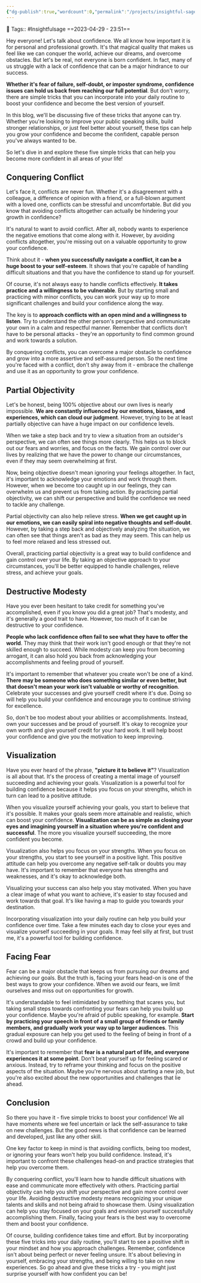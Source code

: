 ```yaml
---
{"dg-publish":true,"wordcount":0,"permalink":"/projects/insightful-sage/posts/boost-your-confidence-with-these-5-simple-tricks/","dgPassFrontmatter":true,"noteIcon":"3","created":"2023-11-14T21:08:37.847+05:30","updated":"2024-02-26T20:34:14.806+05:30"}
---
```


🧶 Tags:: #Insightfulsage 
==2023-04-29 - 23:51==

Hey everyone! Let's talk about confidence. We all know how important it is for personal and professional growth. It's that magical quality that makes us feel like we can conquer the world, achieve our dreams, and overcome obstacles. But let's be real, not everyone is born confident. In fact, many of us struggle with a lack of confidence that can be a major hindrance to our success.

**Whether it's fear of failure, self-doubt, or imposter syndrome, confidence issues can hold us back from reaching our full potential**. But don't worry, there are simple tricks that you can incorporate into your daily routine to boost your confidence and become the best version of yourself.

In this blog, we'll be discussing five of these tricks that anyone can try. Whether you're looking to improve your public speaking skills, build stronger relationships, or just feel better about yourself, these tips can help you grow your confidence and become the confident, capable person you've always wanted to be.

So let's dive in and explore these five simple tricks that can help you become more confident in all areas of your life!

## Conquering Conflict
Let's face it, conflicts are never fun. Whether it's a disagreement with a colleague, a difference of opinion with a friend, or a full-blown argument with a loved one, conflicts can be stressful and uncomfortable. But did you know that avoiding conflicts altogether can actually be hindering your growth in confidence?

It's natural to want to avoid conflict. After all, nobody wants to experience the negative emotions that come along with it. However, by avoiding conflicts altogether, you're missing out on a valuable opportunity to grow your confidence.

Think about it - **when you successfully navigate a conflict, it can be a huge boost to your self-esteem**. It shows that you're capable of handling difficult situations and that you have the confidence to stand up for yourself.

Of course, it's not always easy to handle conflicts effectively. **It takes practice and a willingness to be vulnerable**. But by starting small and practicing with minor conflicts, you can work your way up to more significant challenges and build your confidence along the way.

The key is to **approach conflicts with an open mind and a willingness to listen**. Try to understand the other person's perspective and communicate your own in a calm and respectful manner. Remember that conflicts don't have to be personal attacks - they're an opportunity to find common ground and work towards a solution.

By conquering conflicts, you can overcome a major obstacle to confidence and grow into a more assertive and self-assured person. So the next time you're faced with a conflict, don't shy away from it - embrace the challenge and use it as an opportunity to grow your confidence.

## Partial Objectivity
Let's be honest, being 100% objective about our own lives is nearly impossible. **We are constantly influenced by our emotions, biases, and experiences, which can cloud our judgment**. However, trying to be at least partially objective can have a huge impact on our confidence levels.

When we take a step back and try to view a situation from an outsider's perspective, we can often see things more clearly. This helps us to block out our fears and worries, and focus on the facts. We gain control over our lives by realizing that we have the power to change our circumstances, even if they may seem overwhelming at first.

Now, being objective doesn't mean ignoring your feelings altogether. In fact, it's important to acknowledge your emotions and work through them. However, when we become too caught up in our feelings, they can overwhelm us and prevent us from taking action. By practicing partial objectivity, we can shift our perspective and build the confidence we need to tackle any challenge.

Partial objectivity can also help relieve stress. **When we get caught up in our emotions, we can easily spiral into negative thoughts and self-doubt**. However, by taking a step back and objectively analyzing the situation, we can often see that things aren't as bad as they may seem. This can help us to feel more relaxed and less stressed out.

Overall, practicing partial objectivity is a great way to build confidence and gain control over your life. By taking an objective approach to your circumstances, you'll be better equipped to handle challenges, relieve stress, and achieve your goals.

## Destructive Modesty
Have you ever been hesitant to take credit for something you've accomplished, even if you know you did a great job? That's modesty, and it's generally a good trait to have. However, too much of it can be destructive to your confidence.

**People who lack confidence often fail to see what they have to offer the world**. They may think that their work isn't good enough or that they're not skilled enough to succeed. While modesty can keep you from becoming arrogant, it can also hold you back from acknowledging your accomplishments and feeling proud of yourself.

It's important to remember that whatever you create won't be one of a kind. **There may be someone who does something similar or even better, but that doesn't mean your work isn't valuable or worthy of recognition**. Celebrate your successes and give yourself credit where it's due. Doing so will help you build your confidence and encourage you to continue striving for excellence.

So, don't be too modest about your abilities or accomplishments. Instead, own your successes and be proud of yourself. It's okay to recognize your own worth and give yourself credit for your hard work. It will help boost your confidence and give you the motivation to keep improving.

## Visualization
Have you ever heard of the phrase, **"picture it to believe it"**? Visualization is all about that. It's the process of creating a mental image of yourself succeeding and achieving your goals. Visualization is a powerful tool for building confidence because it helps you focus on your strengths, which in turn can lead to a positive attitude.

When you visualize yourself achieving your goals, you start to believe that it's possible. It makes your goals seem more attainable and realistic, which can boost your confidence. **Visualization can be as simple as closing your eyes and imagining yourself in a situation where you're confident and successful**. The more you visualize yourself succeeding, the more confident you become.

Visualization also helps you focus on your strengths. When you focus on your strengths, you start to see yourself in a positive light. This positive attitude can help you overcome any negative self-talk or doubts you may have. It's important to remember that everyone has strengths and weaknesses, and it's okay to acknowledge both.

Visualizing your success can also help you stay motivated. When you have a clear image of what you want to achieve, it's easier to stay focused and work towards that goal. It's like having a map to guide you towards your destination.

Incorporating visualization into your daily routine can help you build your confidence over time. Take a few minutes each day to close your eyes and visualize yourself succeeding in your goals. It may feel silly at first, but trust me, it's a powerful tool for building confidence.

## Facing Fear
Fear can be a major obstacle that keeps us from pursuing our dreams and achieving our goals. But the truth is, facing your fears head-on is one of the best ways to grow your confidence. When we avoid our fears, we limit ourselves and miss out on opportunities for growth.

It's understandable to feel intimidated by something that scares you, but taking small steps towards confronting your fears can help you build up your confidence. Maybe you're afraid of public speaking, for example. **Start by practicing your speech in front of a small group of friends or family members, and gradually work your way up to larger audiences**. This gradual exposure can help you get used to the feeling of being in front of a crowd and build up your confidence.

It's important to remember that **fear is a natural part of life, and everyone experiences it at some point**. Don't beat yourself up for feeling scared or anxious. Instead, try to reframe your thinking and focus on the positive aspects of the situation. Maybe you're nervous about starting a new job, but you're also excited about the new opportunities and challenges that lie ahead.

## Conclusion
So there you have it - five simple tricks to boost your confidence! We all have moments where we feel uncertain or lack the self-assurance to take on new challenges. But the good news is that confidence can be learned and developed, just like any other skill.

One key factor to keep in mind is that avoiding conflicts, being too modest, or ignoring your fears won't help you build confidence. Instead, it's important to confront these challenges head-on and practice strategies that help you overcome them.

By conquering conflict, you'll learn how to handle difficult situations with ease and communicate more effectively with others. Practicing partial objectivity can help you shift your perspective and gain more control over your life. Avoiding destructive modesty means recognizing your unique talents and skills and not being afraid to showcase them. Using visualization can help you stay focused on your goals and envision yourself successfully accomplishing them. Finally, facing your fears is the best way to overcome them and boost your confidence.

Of course, building confidence takes time and effort. But by incorporating these five tricks into your daily routine, you'll start to see a positive shift in your mindset and how you approach challenges. Remember, confidence isn't about being perfect or never feeling unsure. It's about believing in yourself, embracing your strengths, and being willing to take on new experiences. So go ahead and give these tricks a try - you might just surprise yourself with how confident you can be!